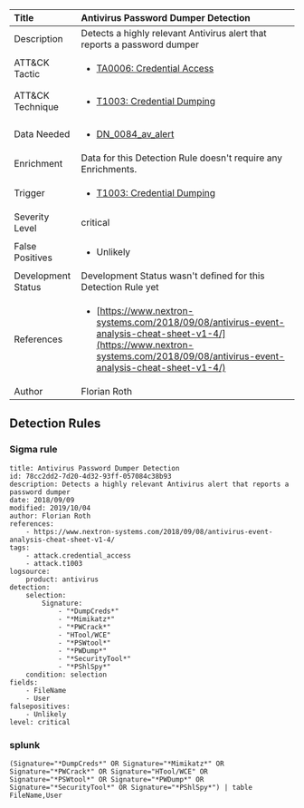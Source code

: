 | Title                | Antivirus Password Dumper Detection                                                                                                                                                 |
|:---------------------|:------------------------------------------------------------------------------------------------------------------------------------------------------------|
| Description          | Detects a highly relevant Antivirus alert that reports a password dumper                                                                                                                                           |
| ATT&amp;CK Tactic    |  <ul><li>[TA0006: Credential Access](https://attack.mitre.org/tactics/TA0006)</li></ul>  |
| ATT&amp;CK Technique | <ul><li>[T1003: Credential Dumping](https://attack.mitre.org/techniques/T1003)</li></ul>  |
| Data Needed          | <ul><li>[DN_0084_av_alert](../Data_Needed/DN_0084_av_alert.md)</li></ul>  |
| Enrichment           |  Data for this Detection Rule doesn't require any Enrichments.  |
| Trigger              | <ul><li>[T1003: Credential Dumping](../Triggers/T1003.md)</li></ul>  |
| Severity Level       | critical |
| False Positives      | <ul><li>Unlikely</li></ul>  |
| Development Status   |  Development Status wasn't defined for this Detection Rule yet  |
| References           | <ul><li>[https://www.nextron-systems.com/2018/09/08/antivirus-event-analysis-cheat-sheet-v1-4/](https://www.nextron-systems.com/2018/09/08/antivirus-event-analysis-cheat-sheet-v1-4/)</li></ul>  |
| Author               | Florian Roth |


## Detection Rules

### Sigma rule

```
title: Antivirus Password Dumper Detection
id: 78cc2dd2-7d20-4d32-93ff-057084c38b93
description: Detects a highly relevant Antivirus alert that reports a password dumper
date: 2018/09/09
modified: 2019/10/04
author: Florian Roth
references:
    - https://www.nextron-systems.com/2018/09/08/antivirus-event-analysis-cheat-sheet-v1-4/
tags:
    - attack.credential_access
    - attack.t1003
logsource:
    product: antivirus
detection:
    selection:
        Signature: 
            - "*DumpCreds*"
            - "*Mimikatz*"
            - "*PWCrack*"
            - "HTool/WCE"
            - "*PSWtool*"
            - "*PWDump*"
            - "*SecurityTool*"
            - "*PShlSpy*"
    condition: selection
fields:
    - FileName
    - User
falsepositives:
    - Unlikely
level: critical

```





### splunk
    
```
(Signature="*DumpCreds*" OR Signature="*Mimikatz*" OR Signature="*PWCrack*" OR Signature="HTool/WCE" OR Signature="*PSWtool*" OR Signature="*PWDump*" OR Signature="*SecurityTool*" OR Signature="*PShlSpy*") | table FileName,User
```




